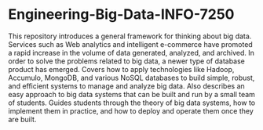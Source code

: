 # Engineering-Big-Data-INFO-7250

This repository introduces a general framework for thinking about big data. Services such as Web analytics and intelligent e-commerce have promoted a rapid increase in the volume of data generated, analyzed, and archived. In order to solve the problems related to big data, a newer type of database product has emerged. Covers how to apply technologies like Hadoop, Accumulo, MongoDB, and various NoSQL databases to build simple, robust, and efficient systems to manage and analyze big data. Also describes an easy approach to big data systems that can be built and run by a small team of students. Guides students through the theory of big data systems, how to implement them in practice, and how to deploy and operate them once they are built.
